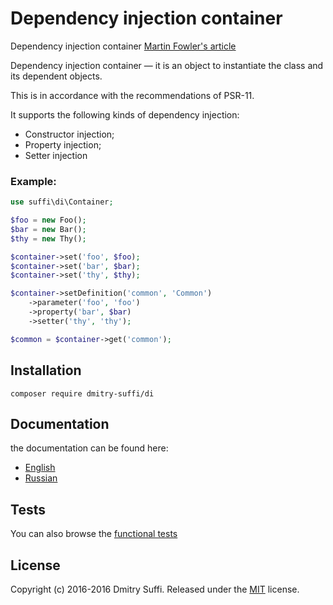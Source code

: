 Dependency injection container
==============================


Dependency injection container
[Martin Fowler's article](http://martinfowler.com/articles/injection.html)

Dependency injection container — it is an object to instantiate the class and its dependent objects.

This is in accordance with the recommendations of PSR-11.

It supports the following kinds of dependency injection:

* Constructor injection;
* Property injection;
* Setter injection

### Example:

```php
use suffi\di\Container;

$foo = new Foo();
$bar = new Bar();
$thy = new Thy();

$container->set('foo', $foo);
$container->set('bar', $bar);
$container->set('thy', $thy);

$container->setDefinition('common', 'Common')
    ->parameter('foo', 'foo')
    ->property('bar', $bar)
    ->setter('thy', 'thy');

$common = $container->get('common');
```


Installation
------------

```
composer require dmitry-suffi/di
```

Documentation
-------------
the documentation can be found here:
* [English](en)
* [Russian](ru)

Tests
--------
You can also browse the [functional tests](../test/)

License
-------

Copyright (c) 2016-2016 Dmitry Suffi.
Released under the [MIT](LICENSE?raw=1) license.

